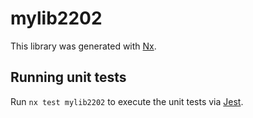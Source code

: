 # mylib2202

This library was generated with [Nx](https://nx.dev).

## Running unit tests

Run `nx test mylib2202` to execute the unit tests via [Jest](https://jestjs.io).
